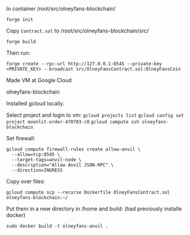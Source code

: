 In container /root/src/olneyfans-blockchain/

`forge init`

Copy `Contract.sol` to /root/src/olneyfans-blockchain/src/

`forge build`

Then run:

`forge create --rpc-url http://127.0.0.1:8545 --private-key <PRIVATE_KEY> --broadcast src/OlneyFansContract.sol:OlneyFansCoin`

Made VM at Google Cloud

olneyfans-blockchain

Installed gcloud locally.

Select project and login to vm:
`gcloud projects list`
`gcloud config set project moonlit-order-470703-c8`
`gcloud compute ssh olneyfans-blockchain`

Set firewall:
```
gcloud compute firewall-rules create allow-anvil \
  --allow=tcp:8545 \
  --target-tags=anvil-node \
  --description="Allow Anvil JSON-RPC" \
  --direction=INGRESS
```

Copy over files:

`gcloud compute scp --recurse Dockerfile OlneyFansContract.sol olneyfans-blockchain:~/`

Put them in a new directory in /home and build:
(had previously installe docker)

`sudo docker build -t olneyfans-anvil .`



